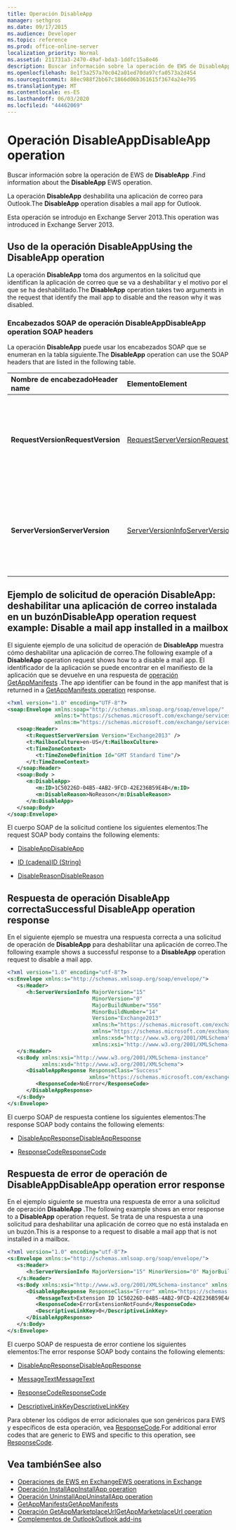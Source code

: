 ```yaml
---
title: Operación DisableApp
manager: sethgros
ms.date: 09/17/2015
ms.audience: Developer
ms.topic: reference
ms.prod: office-online-server
localization_priority: Normal
ms.assetid: 211731a3-2470-49af-bda3-1ddfc15a8e46
description: Buscar información sobre la operación de EWS de DisableApp.
ms.openlocfilehash: 8e1f3a257a70c042a01ed70da97cfa0573a2d454
ms.sourcegitcommit: 88ec988f2bb67c1866d06b361615f3674a24e795
ms.translationtype: MT
ms.contentlocale: es-ES
ms.lasthandoff: 06/03/2020
ms.locfileid: "44462069"
---
```

# <a name="disableapp-operation"></a><span data-ttu-id="acf2e-103">Operación DisableApp</span><span class="sxs-lookup"><span data-stu-id="acf2e-103">DisableApp operation</span></span>

<span data-ttu-id="acf2e-104">Buscar información sobre la operación de EWS de **DisableApp** .</span><span class="sxs-lookup"><span data-stu-id="acf2e-104">Find information about the **DisableApp** EWS operation.</span></span> 
  
<span data-ttu-id="acf2e-105">La operación **DisableApp** deshabilita una aplicación de correo para Outlook.</span><span class="sxs-lookup"><span data-stu-id="acf2e-105">The **DisableApp** operation disables a mail app for Outlook.</span></span> 
  
<span data-ttu-id="acf2e-106">Esta operación se introdujo en Exchange Server 2013.</span><span class="sxs-lookup"><span data-stu-id="acf2e-106">This operation was introduced in Exchange Server 2013.</span></span>
  
## <a name="using-the-disableapp-operation"></a><span data-ttu-id="acf2e-107">Uso de la operación DisableApp</span><span class="sxs-lookup"><span data-stu-id="acf2e-107">Using the DisableApp operation</span></span>

<span data-ttu-id="acf2e-108">La operación **DisableApp** toma dos argumentos en la solicitud que identifican la aplicación de correo que se va a deshabilitar y el motivo por el que se ha deshabilitado.</span><span class="sxs-lookup"><span data-stu-id="acf2e-108">The **DisableApp** operation takes two arguments in the request that identify the mail app to disable and the reason why it was disabled.</span></span> 
  
### <a name="disableapp-operation-soap-headers"></a><span data-ttu-id="acf2e-109">Encabezados SOAP de operación DisableApp</span><span class="sxs-lookup"><span data-stu-id="acf2e-109">DisableApp operation SOAP headers</span></span>

<span data-ttu-id="acf2e-110">La operación **DisableApp** puede usar los encabezados SOAP que se enumeran en la tabla siguiente.</span><span class="sxs-lookup"><span data-stu-id="acf2e-110">The **DisableApp** operation can use the SOAP headers that are listed in the following table.</span></span> 
  
|<span data-ttu-id="acf2e-111">**Nombre de encabezado**</span><span class="sxs-lookup"><span data-stu-id="acf2e-111">**Header name**</span></span>|<span data-ttu-id="acf2e-112">**Elemento**</span><span class="sxs-lookup"><span data-stu-id="acf2e-112">**Element**</span></span>|<span data-ttu-id="acf2e-113">**Descripción**</span><span class="sxs-lookup"><span data-stu-id="acf2e-113">**Description**</span></span>|
|:-----|:-----|:-----|
|<span data-ttu-id="acf2e-114">**RequestVersion**</span><span class="sxs-lookup"><span data-stu-id="acf2e-114">**RequestVersion**</span></span> <br/> |[<span data-ttu-id="acf2e-115">RequestServerVersion</span><span class="sxs-lookup"><span data-stu-id="acf2e-115">RequestServerVersion</span></span>](requestserverversion.md) <br/> |<span data-ttu-id="acf2e-116">Identifica la versión del esquema para la solicitud de operación.</span><span class="sxs-lookup"><span data-stu-id="acf2e-116">Identifies the schema version for the operation request.</span></span> <span data-ttu-id="acf2e-117">Este encabezado se aplica a una solicitud.</span><span class="sxs-lookup"><span data-stu-id="acf2e-117">This header is applicable to a request.</span></span>  <br/> |
|<span data-ttu-id="acf2e-118">**ServerVersion**</span><span class="sxs-lookup"><span data-stu-id="acf2e-118">**ServerVersion**</span></span> <br/> |[<span data-ttu-id="acf2e-119">ServerVersionInfo</span><span class="sxs-lookup"><span data-stu-id="acf2e-119">ServerVersionInfo</span></span>](serverversioninfo.md) <br/> |<span data-ttu-id="acf2e-120">Identifica la versión del servidor que respondió a la solicitud.</span><span class="sxs-lookup"><span data-stu-id="acf2e-120">Identifies the version of the server that responded to the request.</span></span> <span data-ttu-id="acf2e-121">Este encabezado se aplica a una respuesta.</span><span class="sxs-lookup"><span data-stu-id="acf2e-121">This header is applicable to a response.</span></span>  <br/> |
   
## <a name="disableapp-operation-request-example-disable-a-mail-app-installed-in-a-mailbox"></a><span data-ttu-id="acf2e-122">Ejemplo de solicitud de operación DisableApp: deshabilitar una aplicación de correo instalada en un buzón</span><span class="sxs-lookup"><span data-stu-id="acf2e-122">DisableApp operation request example: Disable a mail app installed in a mailbox</span></span>

<span data-ttu-id="acf2e-123">El siguiente ejemplo de una solicitud de operación de **DisableApp** muestra cómo deshabilitar una aplicación de correo.</span><span class="sxs-lookup"><span data-stu-id="acf2e-123">The following example of a **DisableApp** operation request shows how to a disable a mail app.</span></span> <span data-ttu-id="acf2e-124">El identificador de la aplicación se puede encontrar en el manifiesto de la aplicación que se devuelve en una respuesta de [operación GetAppManifests](getappmanifests-operation.md) .</span><span class="sxs-lookup"><span data-stu-id="acf2e-124">The app identifier can be found in the app manifest that is returned in a [GetAppManifests operation](getappmanifests-operation.md) response.</span></span> 
  
```XML
<?xml version="1.0" encoding="UTF-8"?>
<soap:Envelope xmlns:soap="http://schemas.xmlsoap.org/soap/envelope/"
               xmlns:t="https://schemas.microsoft.com/exchange/services/2006/types"
               xmlns:m="https://schemas.microsoft.com/exchange/services/2006/messages">
   <soap:Header>
      <t:RequestServerVersion Version="Exchange2013" />
      <t:MailboxCulture>en-US</t:MailboxCulture>
      <t:TimeZoneContext>
         <t:TimeZoneDefinition Id="GMT Standard Time"/>
      </t:TimeZoneContext>
   </soap:Header>
   <soap:Body >
      <m:DisableApp>
         <m:ID>1C50226D-04B5-4AB2-9FCD-42E236B59E4B</m:ID>
         <m:DisableReason>NoReason</m:DisableReason>
      </m:DisableApp>
   </soap:Body>
</soap:Envelope>
```

<span data-ttu-id="acf2e-125">El cuerpo SOAP de la solicitud contiene los siguientes elementos:</span><span class="sxs-lookup"><span data-stu-id="acf2e-125">The request SOAP body contains the following elements:</span></span>
  
- [<span data-ttu-id="acf2e-126">DisableApp</span><span class="sxs-lookup"><span data-stu-id="acf2e-126">DisableApp</span></span>](disableapp.md)
    
- [<span data-ttu-id="acf2e-127">ID (cadena)</span><span class="sxs-lookup"><span data-stu-id="acf2e-127">ID (String)</span></span>](id-string.md)
    
- [<span data-ttu-id="acf2e-128">DisableReason</span><span class="sxs-lookup"><span data-stu-id="acf2e-128">DisableReason</span></span>](disablereason.md)
    
## <a name="successful-disableapp-operation-response"></a><span data-ttu-id="acf2e-129">Respuesta de operación DisableApp correcta</span><span class="sxs-lookup"><span data-stu-id="acf2e-129">Successful DisableApp operation response</span></span>

<span data-ttu-id="acf2e-130">En el siguiente ejemplo se muestra una respuesta correcta a una solicitud de operación de **DisableApp** para deshabilitar una aplicación de correo.</span><span class="sxs-lookup"><span data-stu-id="acf2e-130">The following example shows a successful response to a **DisableApp** operation request to disable a mail app.</span></span> 
  
```XML
<?xml version="1.0" encoding="utf-8"?>
<s:Envelope xmlns:s="http://schemas.xmlsoap.org/soap/envelope/">
   <s:Header>
      <h:ServerVersionInfo MajorVersion="15" 
                           MinorVersion="0" 
                           MajorBuildNumber="556" 
                           MinorBuildNumber="14" 
                           Version="Exchange2013" 
                           xmlns:h="https://schemas.microsoft.com/exchange/services/2006/types" 
                           xmlns="https://schemas.microsoft.com/exchange/services/2006/types" 
                           xmlns:xsd="http://www.w3.org/2001/XMLSchema" 
                           xmlns:xsi="http://www.w3.org/2001/XMLSchema-instance"/>
   </s:Header>
   <s:Body xmlns:xsi="http://www.w3.org/2001/XMLSchema-instance" 
           xmlns:xsd="http://www.w3.org/2001/XMLSchema">
      <DisableAppResponse ResponseClass="Success" 
                          xmlns="https://schemas.microsoft.com/exchange/services/2006/messages">
         <ResponseCode>NoError</ResponseCode>
      </DisableAppResponse>
   </s:Body>
</s:Envelope>
```

<span data-ttu-id="acf2e-131">El cuerpo SOAP de respuesta contiene los siguientes elementos:</span><span class="sxs-lookup"><span data-stu-id="acf2e-131">The response SOAP body contains the following elements:</span></span>
  
- [<span data-ttu-id="acf2e-132">DisableAppResponse</span><span class="sxs-lookup"><span data-stu-id="acf2e-132">DisableAppResponse</span></span>](disableappresponse.md)
    
- [<span data-ttu-id="acf2e-133">ResponseCode</span><span class="sxs-lookup"><span data-stu-id="acf2e-133">ResponseCode</span></span>](responsecode.md)
    
## <a name="disableapp-operation-error-response"></a><span data-ttu-id="acf2e-134">Respuesta de error de operación de DisableApp</span><span class="sxs-lookup"><span data-stu-id="acf2e-134">DisableApp operation error response</span></span>

<span data-ttu-id="acf2e-135">En el ejemplo siguiente se muestra una respuesta de error a una solicitud de operación **DisableApp** .</span><span class="sxs-lookup"><span data-stu-id="acf2e-135">The following example shows an error response to a **DisableApp** operation request.</span></span> <span data-ttu-id="acf2e-136">Se trata de una respuesta a una solicitud para deshabilitar una aplicación de correo que no está instalada en un buzón.</span><span class="sxs-lookup"><span data-stu-id="acf2e-136">This is a response to a request to disable a mail app that is not installed in a mailbox.</span></span> 
  
```XML
<?xml version="1.0" encoding="utf-8"?>
<s:Envelope xmlns:s="http://schemas.xmlsoap.org/soap/envelope/">
   <s:Header>
      <h:ServerVersionInfo MajorVersion="15" MinorVersion="0" MajorBuildNumber="556" MinorBuildNumber="14" Version="Exchange2013" xmlns:h="https://schemas.microsoft.com/exchange/services/2006/types" xmlns="https://schemas.microsoft.com/exchange/services/2006/types" xmlns:xsd="http://www.w3.org/2001/XMLSchema" xmlns:xsi="http://www.w3.org/2001/XMLSchema-instance"/>
   </s:Header>
   <s:Body xmlns:xsi="http://www.w3.org/2001/XMLSchema-instance" xmlns:xsd="http://www.w3.org/2001/XMLSchema">
      <DisableAppResponse ResponseClass="Error" xmlns="https://schemas.microsoft.com/exchange/services/2006/messages">
         <MessageText>Extension ID 1C50226D-04B5-4AB2-9FCD-42E236B59E4A can't be found.</MessageText>
         <ResponseCode>ErrorExtensionNotFound</ResponseCode>
         <DescriptiveLinkKey>0</DescriptiveLinkKey>
      </DisableAppResponse>
   </s:Body>
</s:Envelope>
```

<span data-ttu-id="acf2e-137">El cuerpo SOAP de respuesta de error contiene los siguientes elementos:</span><span class="sxs-lookup"><span data-stu-id="acf2e-137">The error response SOAP body contains the following elements:</span></span>
  
- [<span data-ttu-id="acf2e-138">DisableAppResponse</span><span class="sxs-lookup"><span data-stu-id="acf2e-138">DisableAppResponse</span></span>](disableappresponse.md)
    
- [<span data-ttu-id="acf2e-139">MessageText</span><span class="sxs-lookup"><span data-stu-id="acf2e-139">MessageText</span></span>](messagetext.md)
    
- [<span data-ttu-id="acf2e-140">ResponseCode</span><span class="sxs-lookup"><span data-stu-id="acf2e-140">ResponseCode</span></span>](responsecode.md)
    
- [<span data-ttu-id="acf2e-141">DescriptiveLinkKey</span><span class="sxs-lookup"><span data-stu-id="acf2e-141">DescriptiveLinkKey</span></span>](descriptivelinkkey.md)
    
<span data-ttu-id="acf2e-142">Para obtener los códigos de error adicionales que son genéricos para EWS y específicos de esta operación, vea [ResponseCode](responsecode.md).</span><span class="sxs-lookup"><span data-stu-id="acf2e-142">For additional error codes that are generic to EWS and specific to this operation, see [ResponseCode](responsecode.md).</span></span>
  
## <a name="see-also"></a><span data-ttu-id="acf2e-143">Vea también</span><span class="sxs-lookup"><span data-stu-id="acf2e-143">See also</span></span>

- [<span data-ttu-id="acf2e-144">Operaciones de EWS en Exchange</span><span class="sxs-lookup"><span data-stu-id="acf2e-144">EWS operations in Exchange</span></span>](ews-operations-in-exchange.md)   
- [<span data-ttu-id="acf2e-145">Operación InstallApp</span><span class="sxs-lookup"><span data-stu-id="acf2e-145">InstallApp operation</span></span>](installapp-operation.md)   
- [<span data-ttu-id="acf2e-146">Operación UninstallApp</span><span class="sxs-lookup"><span data-stu-id="acf2e-146">UninstallApp operation</span></span>](uninstallapp-operation.md)   
- [<span data-ttu-id="acf2e-147">GetAppManifests</span><span class="sxs-lookup"><span data-stu-id="acf2e-147">GetAppManifests</span></span>](getappmanifests.md)   
- [<span data-ttu-id="acf2e-148">Operación GetAppMarketplaceUrl</span><span class="sxs-lookup"><span data-stu-id="acf2e-148">GetAppMarketplaceUrl operation</span></span>](getappmarketplaceurl-operation.md)   
- [<span data-ttu-id="acf2e-149">Complementos de Outlook</span><span class="sxs-lookup"><span data-stu-id="acf2e-149">Outlook add-ins</span></span>](https://msdn.microsoft.com/library/71e64bc9-e347-4f5d-8948-0a47b5dd93e6%28Office.15%29.aspx)
    

